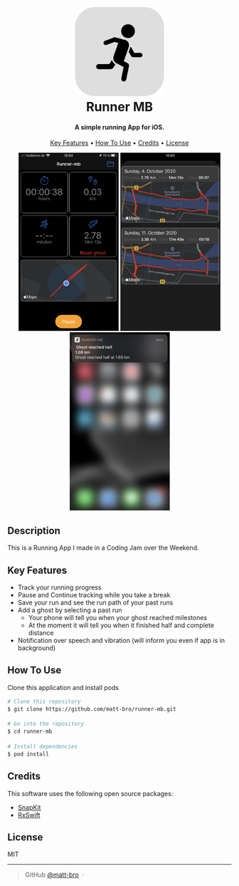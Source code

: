 <h1 align="center">
  <br>
  <img src="https://raw.githubusercontent.com/matt-bro/runner-mb/master/readme-assets/runner-up-icon-rounded.png" alt="App Icon" width="200">
  <br>
  Runner MB
  <br>
</h1>

<h4 align="center"> A simple running App for iOS.</h4>

<p align="center">
  <a href="#key-features">Key Features</a> •
  <a href="#how-to-use">How To Use</a> •
  <a href="#credits">Credits</a> •
  <a href="#license">License</a>
</p>
<p align="center">
<img src="https://raw.githubusercontent.com/matt-bro/runner-mb/master/readme-assets/screenshot-1.png" width="225" height="400">
<img src="https://raw.githubusercontent.com/matt-bro/runner-mb/master/readme-assets/screenshot-2.png" width="225" height="400">
<img src="https://raw.githubusercontent.com/matt-bro/runner-mb/master/readme-assets/screenshot-3.png" width="225" height="400">
</p>

## Description

This is a Running App I made in a Coding Jam over the Weekend.

## Key Features

* Track your running progress
* Pause and Continue tracking while you take a break
* Save your run and see the run path of your past runs  
* Add a ghost by selecting a past run
  - Your phone will tell you when your ghost reached milestones
  - At the moment it will tell you when it finished half and complete distance
* Notification over speech and vibration (will inform you even if app is in background)

## How To Use

Clone this application and install pods

```bash
# Clone this repository
$ git clone https://github.com/matt-bro/runner-mb.git

# Go into the repository
$ cd runner-mb

# Install dependencies
$ pod install

```

## Credits

This software uses the following open source packages:

- [SnapKit](https://github.com/SnapKit/SnapKit)
- [RxSwift](https://github.com/ReactiveX/RxSwift)

## License

MIT

---

> GitHub [@matt-bro](https://github.com/matt-bro) &nbsp;&middot;&nbsp;
